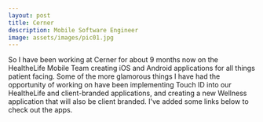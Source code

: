 ```yaml
---
layout: post
title: Cerner
description: Mobile Software Engineer
image: assets/images/pic01.jpg
---
```


So I have been working at Cerner for about 9 months now on the HealtheLife Mobile Team creating iOS and Android applications for all things patient facing. Some of the more glamorous things I have had the opportunity of working on have been implementing Touch ID into our HealtheLife and client-branded applications, and creating a new Wellness application that will also be client branded. I've added some links below to check out the apps.
